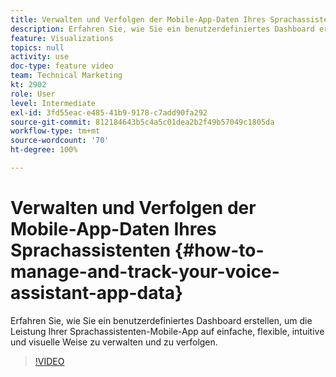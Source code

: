 ```yaml
---
title: Verwalten und Verfolgen der Mobile-App-Daten Ihres Sprachassistenten
description: Erfahren Sie, wie Sie ein benutzerdefiniertes Dashboard erstellen, um die Leistung Ihrer Sprachassistenten-Mobile-App auf einfache, flexible, intuitive und visuelle Weise zu verwalten und zu verfolgen.
feature: Visualizations
topics: null
activity: use
doc-type: feature video
team: Technical Marketing
kt: 2902
role: User
level: Intermediate
exl-id: 3fd55eac-e485-41b9-9178-c7add90fa292
source-git-commit: 812184643b5c4a5c01dea2b2f49b57049c1805da
workflow-type: tm+mt
source-wordcount: '70'
ht-degree: 100%

---
```


# Verwalten und Verfolgen der Mobile-App-Daten Ihres Sprachassistenten {#how-to-manage-and-track-your-voice-assistant-app-data}

Erfahren Sie, wie Sie ein benutzerdefiniertes Dashboard erstellen, um die Leistung Ihrer Sprachassistenten-Mobile-App auf einfache, flexible, intuitive und visuelle Weise zu verwalten und zu verfolgen.

>[!VIDEO](https://video.tv.adobe.com/v/34957/?quality=12&learn=on&captions=ger)
